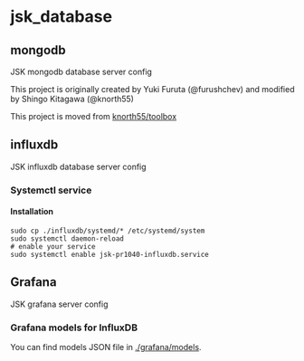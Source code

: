 # jsk_database

## mongodb

JSK mongodb database server config

This project is originally created by Yuki Furuta (@furushchev) and modified by Shingo Kitagawa (@knorth55)

This project is moved from [knorth55/toolbox](https://github.com/knorth55/toolbox.git)

## influxdb 

JSK influxdb database server config 

### Systemctl service

#### Installation

```
sudo cp ./influxdb/systemd/* /etc/systemd/system
sudo systemctl daemon-reload
# enable your service
sudo systemctl enable jsk-pr1040-influxdb.service
```

## Grafana

JSK grafana server config

### Grafana models for InfluxDB

You can find models JSON file in [./grafana/models](./grafana/models).
